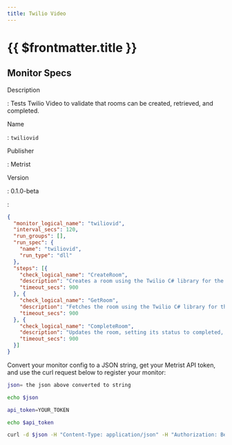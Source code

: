 ```yaml
---
title: Twilio Video
---
```


# {{ $frontmatter.title }}

## Monitor Specs

Description

: Tests Twilio Video to validate that rooms can be created, retrieved, and completed.

Name

: `twiliovid`

Publisher

: Metrist

Version

: 0.1.0-beta

: &nbsp;


<!--@include: /parts/_1.md-->


<!--@include: /parts/_2.md-->


<!--@include: /parts/_3.md-->





<!--@include: /parts/_4.md-->


```json
{
  "monitor_logical_name": "twiliovid",
  "interval_secs": 120,
  "run_groups": [],
  "run_spec": {
    "name": "twiliovid",
    "run_type": "dll"
  },
  "steps": [{
    "check_logical_name": "CreateRoom",
    "description": "Creates a room using the Twilio C# library for the REST API.",
    "timeout_secs": 900
  }, {
    "check_logical_name": "GetRoom",
    "description": "Fetches the room using the Twilio C# library for the REST API.",
    "timeout_secs": 900
  }, {
    "check_logical_name": "CompleteRoom",
    "description": "Updates the room, setting its status to completed, using the Twilio C# library for the REST API.",
    "timeout_secs": 900
  }]
}
```




Convert your monitor config to a JSON string, get your Metrist API token, and use the curl request below to register your monitor:

```sh
json= the json above converted to string

echo $json

api_token=YOUR_TOKEN

echo $api_token

curl -d $json -H "Content-Type: application/json" -H "Authorization: Bearer $api_token" 'https://app.metrist.io/api/v0/monitor-config'

```

<!--@include: /parts/tips_api.md-->


<!--@include: /parts/_5.md-->


<!--@include: /parts/result.md-->